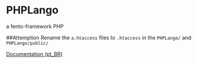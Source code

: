 # PHPLango
a fento-framework PHP

##Attemption
Rename the `a.htaccess` files to `.htaccess` in the `PHPLango/` and `PHPLango/public/`

[Documentation (pt_BR)](http://phplango.alvaromarinho.com.br/)
